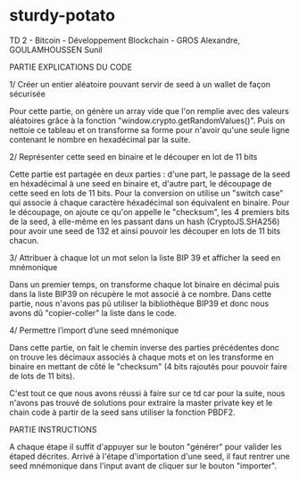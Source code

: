 # sturdy-potato
TD 2 - Bitcoin - Développement Blockchain - GROS Alexandre, GOULAMHOUSSEN Sunil


PARTIE EXPLICATIONS DU CODE


1/ Créer un entier aléatoire pouvant servir de seed à un wallet de façon sécurisée

Pour cette partie, on génère un array vide que l'on remplie avec des valeurs aléatoires grâce à la fonction "window.crypto.getRandomValues()".
Puis on nettoie ce tableau et on transforme sa forme pour n'avoir qu'une seule ligne contenant le nombre en hexadécimal par la suite.



2/ Représenter cette seed en binaire et le découper en lot de 11 bits

Cette partie est partagée en deux parties : d'une part, le passage de la seed en héxadécimal à une seed en binaire et, d'autre part, le découpage de cette seed en lots de 11 bits.
Pour la conversion on utilise un "switch case" qui associe à chaque caractère héxadécimal son équivalent en binaire.
Pour le découpage, on ajoute ce qu'on appelle le "checksum", les 4 premiers bits de la seed, à elle-même en les passant dans un hash (CryptoJS.SHA256) pour avoir une seed de 132 et ainsi pouvoir les découper en lots de 11 bits chacun.



3/ Attribuer à chaque lot un mot selon la liste BIP 39 et afficher la seed en mnémonique

Dans un premier temps, on transforme chaque lot binaire en décimal puis dans la liste BIP39 on récupère le mot associé à ce nombre.
Dans cette partie, nous n'avons pas pû utiliser la bibliothèque BIP39 et donc nous avons dû "copier-coller" la liste dans le code.


4/ Permettre l’import d’une seed mnémonique

Dans cette partie, on fait le chemin inverse des parties précédentes donc on trouve les décimaux associés à chaque mots et on les transforme en binaire en mettant de côté le "checksum" (4 bits rajoutés pour pouvoir faire de lots de 11 bits).

C'est tout ce que nous avons réussi à faire sur ce td car pour la suite, nous n'avons pas trouvé de solutions pour extraire la master private key et le chain code à partir de la seed sans utiliser la fonction PBDF2.




PARTIE INSTRUCTIONS


A chaque étape il suffit d'appuyer sur le bouton "générer" pour valider les étaped décrites.
Arrivé à l'étape d'importation d'une seed, il faut rentrer une seed mnémonique dans l'input avant de cliquer sur le bouton "importer".






